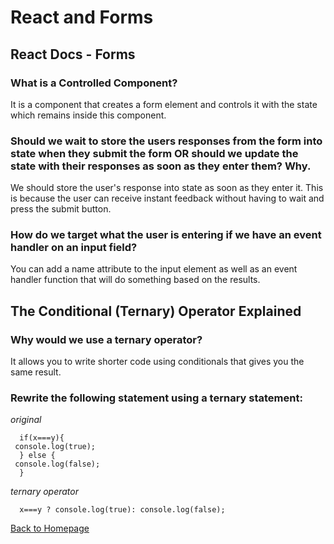 # React and Forms

## React Docs - Forms

### What is a Controlled Component?

It is a component that creates a form element and controls it with the state which remains inside this component. 

### Should we wait to store the users responses from the form into state when they submit the form OR should we update the state with their responses as soon as they enter them? Why.
We should store the user's response into state as soon as they enter it. This is because the user can receive instant feedback without having to wait and press the submit button.  

### How do we target what the user is entering if we have an event handler on an input field?
You can add a name attribute to the input element as well as an event handler function that will do something based on the results.

## The Conditional (Ternary) Operator Explained

### Why would we use a ternary operator?
It allows you to write shorter code using conditionals that gives you the same result.

### Rewrite the following statement using a ternary statement:

*original*
```
  if(x===y){
 console.log(true);
  } else {
 console.log(false);
  }
```

*ternary operator*
```
  x===y ? console.log(true): console.log(false);
```

[Back to Homepage](../README.md)
